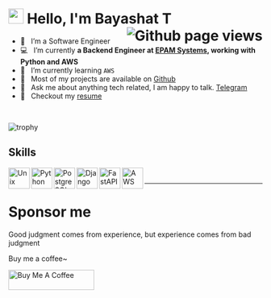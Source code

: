 <h1>
  <img src="https://media.giphy.com/media/hvRJCLFzcasrR4ia7z/giphy.gif" width="30px" height="30px" /> 
  <span>Hello, I'm Bayashat T</span>
  <img align="right" src="https://komarev.com/ghpvc/?username=Bayashat" alt="Github page views" />
</h1>

- 🚩 &nbsp; I’m a Software Engineer
- 💻 &nbsp; I’m currently **a Backend Engineer at [EPAM Systems](https://www.epam.com), working with Python and AWS**
- 🌱 &nbsp; I’m currently learning `AWS`
- 🔭 &nbsp; Most of my projects are available on [Github](https://github.com/Bayashat?tab=repositories)
- 💬 &nbsp; Ask me about anything tech related, I am happy to talk. [Telegram](https://t.me/bayashat) 
- 📝 &nbsp; Checkout my [resume](https://www.linkedin.com/in/bayashat/)

<br>

![trophy](https://github-profile-trophy.vercel.app/?username=Bayashat&rank=SECRET,SSS,SS,S,AAA,AA,A&margin-w=15&margin-h=15&theme=algolia)

## Skills

<a href="https://unix.org/" target="_blank"><img align="left" alt="Unix" height ="42px" src="https://miro.medium.com/v2/resize:fit:1400/1*DGiErynhxM9XkzzBMUd1Vw.png"></a>
<a href="https://www.python.org" target="_blank"><img align="left" alt="Python" height ="42px" src="https://upload.wikimedia.org/wikipedia/commons/thumb/c/c3/Python-logo-notext.svg/800px-Python-logo-notext.svg.png"></a>
<a href="https://www.postgresql.org/" target="_blank"> <img align="left" alt="PostgreSQL" height ="42px"  src="https://upload.wikimedia.org/wikipedia/commons/thumb/2/29/Postgresql_elephant.svg/800px-Postgresql_elephant.svg.png"> </a>
<a href="https://www.djangoproject.com/" target="_blank"> <img align="left" alt="Django" height ="42px" src="https://static.djangoproject.com/img/logos/django-logo-negative.1d528e2cb5fb.png"></a>
<a href="https://fastapi.tiangolo.com/" target="_blank"><img align="left" alt="FastAPI" height ="42px" src="https://fastapi.tiangolo.com/img/logo-margin/logo-teal.png"></a>
<a href="https://aws.amazon.com/" target="_blank"><img align="left" alt="AWS" height ="42px" src="https://encrypted-tbn0.gstatic.com/images?q=tbn:ANd9GcR2xQcwKitRgXfqdi34DYlocPSEXD2G2zZipg&s"></a>
<br>

---

# Sponsor me

<p>Good judgment comes from experience, but experience comes from bad judgment</p>
<p>Buy me a coffee~</p>
<a href="https://www.patreon.com/Bayashat/shop" target="_blank" rel="noreferrer nofollow">
  <img src="https://cdn.buymeacoffee.com/buttons/default-red.png" alt="Buy Me A Coffee" height="40" width="170" >
</a>
